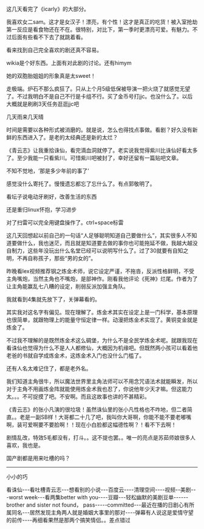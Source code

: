 这几天看完了《icarly》的大部分。

我喜欢女二sam。这才是女汉子！漂亮，有个性！这才是真正的吃货！被入室抢劫第一反应是看食物还在不在。很特别，对比下，第一季时更漂亮可爱。有魅力。不过后面有些看不下去了就跳着看。

看来找到自己完全喜欢的剧还真不容易。

wikia是个好东西。上面有对此剧的讨论。还有himym

她的双胞胎姐姐的形象真是太sweet！



走极端。炉石不那么疯狂了。只从上个月5级低保被导演一把火烧了就感觉无望了。不过我明白不是自己不行是卡组不行。买了金币号打jjc。也没什么了。以后大概就是刷刷3天任务逛逛jjc吧

几天雨来几天晴

时间是需要以各种形式被消磨的。就是说，怎么也得找点事做。看剧？好久没有新鲜的东西进入了。是老的太经典还是新的太烂？

《青云志》让我重拾诛仙，看完滴血洞就停了。老实说我觉得紫川比诛仙好看太多了。至少我能一只看紫川。可惜紫川吧被封了，幸好还留有一篇贴吧文章。

不知不觉地，‘那是多少年前的事了’

感觉没什么寄托了。慢慢遗忘都忘了忘什么了。有点郭敬明了。

看坛子说电动牙刷好，改善生活的东西

还是重归linux怀抱，学习进步

对了扫雷可以完全用键盘操作了。ctrl+space标雷

这几天回想起以前自己的一句话“人足够聪明知道自己要做什么”，其实很多人不知道要做什么，我也迷茫，而且就是知道要去做的事你也可能拖延不做，我越大越没自制力，这些年没玩出什么名堂已经可以说明写什么了。过了30就要有自知之明，不再自称孩子，那些“男的女的”。


昨晚看lex视频推荐钢之炼金术师，说它设定严谨，不拖沓，反派性格鲜明，不受主角嘴炮，当然主角也不嘴炮，是部神作。刚看我他评论《死神》烂尾。作者为了让主角能赢乱七八糟的设定，削弱反派加强主角队。

我就看到4集就先放下了，关弹幕看的。

其实我对这名字有偏见。现在理解了。炼金术其实在设定上是一门科学，基本原理也很简单，就跟物理上的能量守恒定律一样。动漫把炼金术实现了。黄铜变金就是炼金了。

不过我不理解的是既然炼金术这么碉堡，为什么不是全民学炼金术呢。就跟我现在看诛仙也觉得为什么不是人人都修仙，大概因为机缘吧。但既然两小孩可以看着他老爸的书就自学成炼金术，这炼金术入门也没什么门槛了。

还有人名太难记住了，都是老外名。

我们知道主角很牛，所以魔法世界里主角法师可以不用念咒语法术就能瞬发，所以对于主角不用画炼金阵就能使用炼金术我也忍了，你说他年少天才嘛。但这能力太。。。不可捉摸了吧。不安啊。而且这故事也讲的不甚精彩。


《青云志》的张小凡演的很垃圾！虽然诛仙里的张小凡性格也不咋地，但二者简直。。老是一副SB样！大哥都二十几了吧，我叫你大哥啊，你能不能不要老嘟嘴啊，装可爱啊要不要脸啊！！现在小白脸都这幅德性啊？！看不下去啊！

剧情乱改，特效5毛都没有，打斗。。这不提也罢。。唯一的亮点是苏茹师娘很多人喜欢，我也是。


国产剧都是用来吐槽的吗？


--------

小小的巧

看诛仙---看吐槽青云志---想看别的小说---百度云----清理空间----视频--美剧---worst week---看两集better with you----豆瓣---轻松幽默的美剧豆单------brother and sister not found， pass-----committed---最近在播的日剧心有所属同名---居然发现主角两人就是婚姻大事里的那对----弹幕有人说这是爱情守望的前传----再细看果然是那两个搞笑情侣。。差点错过
